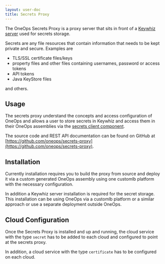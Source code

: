```yaml
---
layout: user-doc
title: Secrets Proxy
---
```


The OneOps Secrets Proxy is a proxy server that sits in front of a
[Keywhiz server](https://square.github.io/keywhiz/)
used for secrets storage. 

Secrets are any file resources that contain information that needs to be kept
private and secure. Examples are 

- TLS/SSL certificate files/keys
- property files and other files containing usernames, password or access tokens
- API tokens
- Java KeyStore files

and others.

## Usage 

The secrets proxy understand the concepts and access configuration
of OneOps and allows a user to store secrets in Keywhiz and access them in
their OneOps assemblies via the
[secrets client component](../design/secrets-client-component.html).

The source code and REST API documentation can be found on GitHub at
[https://github.com/oneops/secrets-proxy](https://github.com/oneops/secrets-proxy).

## Installation

Currently installation requires you to build the proxy from source and deploy it
via a custom generated OneOps assembly using one customlb platform with the
necessary configuration.

In addition a Keywhiz server installation is required for the secret
storage. This installation can be using OneOps via a customlb platform or a
similar approach or use a separate deployment outside OneOps.

## Cloud Configuration

Once the Secrets Proxy is installed and up and running, the cloud service with
the type `secret` has to be added to each cloud and configured to point at the
secrets proxy.

In addition, a cloud service with the type `certificate` has to be configured on
each cloud.



